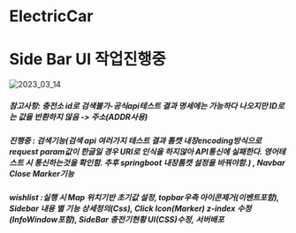 # ElectricCar
#  Side Bar UI 작업진행중
![2023_03_14](https://user-images.githubusercontent.com/84373336/224666370-1d5e2b83-160f-453d-992b-fcdea4550201.png)
##### 참고사항: 충전소 id로 검색불가-공식api테스트 결과 명세에는 가능하다 나오지만 ID로는 값을 반환하지 않음 -> 주소(ADDR사용)

##### 진행중 : 검색기능(검색 api 여러가지 테스트 결과 톰캣 내장encoding방식으로 request param값이 한글일 경우 URI로 인식을 하지않아 API통신에 실패한다. 영어테스트 시 통신하는것을 확인함. 추후 springboot 내장톰캣 설정을 바꿔야함.)  , Navbar Close Marker기능
##### wishlist :실행 시 Map 위치기반 초기값 설정, topbar우측 아이콘제거(이벤트포함), Sidebar 내용 별 기능 상세정의(Css), Click Icon(Marker) z-index 수정(InfoWindow포함), SideBar 충전기현황 UI(CSS)수정, 서버배포
